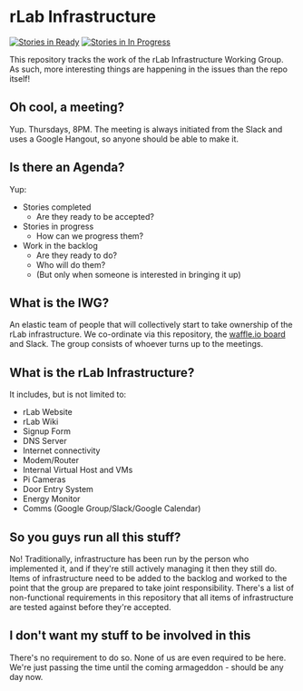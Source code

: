 rLab Infrastructure
===================

[![Stories in Ready](https://badge.waffle.io/reading-hackspace/Infrastructure.svg?label=Ready&title=Ready)](http://waffle.io/reading-hackspace/Infrastructure)
[![Stories in In Progress](https://badge.waffle.io/reading-hackspace/Infrastructure.svg?label=In%20Progress&title=In%20Progress)](http://waffle.io/reading-hackspace/Infrastructure)

This repository tracks the work of the rLab Infrastructure Working Group. As such, more interesting things are happening in the issues than the repo itself!

Oh cool, a meeting?
-------------------

Yup. Thursdays, 8PM. The meeting is always initiated from the Slack and uses a Google Hangout, so anyone should be able to make it.

Is there an Agenda?
-------------------

Yup:
- Stories completed
  - Are they ready to be accepted?
- Stories in progress
  - How can we progress them?
- Work in the backlog
  - Are they ready to do?
  - Who will do them?
  - (But only when someone is interested in bringing it up)

What is the IWG?
----------------

An elastic team of people that will collectively start to take ownership of the rLab infrastructure. We co-ordinate via this repository, the [waffle.io board](https://waffle.io/reading-hackspace/Infrastructure) and Slack. The group consists of whoever turns up to the meetings.

What is the rLab Infrastructure?
--------------------------------

It includes, but is not limited to:
- rLab Website
- rLab Wiki
- Signup Form
- DNS Server
- Internet connectivity
- Modem/Router
- Internal Virtual Host and VMs
- Pi Cameras
- Door Entry System
- Energy Monitor
- Comms (Google Group/Slack/Google Calendar)

So you guys run all this stuff?
-------------------------------

No! Traditionally, infrastructure has been run by the person who implemented it, and if they're still actively managing it then they still do. Items of infrastructure need to be added to the backlog and worked to the point that the group are prepared to take joint responsibility. There's a list of non-functional requirements in this repository that all items of infrastructure are tested against before they're accepted.

I don't want my stuff to be involved in this
--------------------------------------------

There's no requirement to do so. None of us are even required to be here. We're just passing the time until the coming armageddon - should be any day now.
